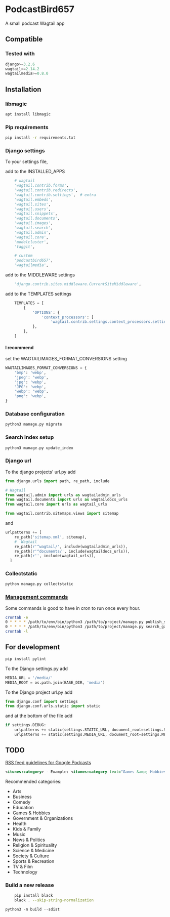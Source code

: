 
# PodcastBird657 #

A small podcast Wagtail app

## Compatible ##

### Tested with ###

``` Python
django>=3.2.6
wagtail>=2.14.2
wagtailmedia>=0.8.0
```

## Installation ###

### libmagic ###

``` bash
apt install libmagic
```

### Pip requirements ###

``` bash
pip install -r requirements.txt
```

### Django settings ###

To your settings file,

add to the INSTALLED_APPS

``` Python
    # wagtail
    'wagtail.contrib.forms',
    'wagtail.contrib.redirects',
    'wagtail.contrib.settings',  # extra
    'wagtail.embeds',
    'wagtail.sites',
    'wagtail.users',
    'wagtail.snippets',
    'wagtail.documents',
    'wagtail.images',
    'wagtail.search',
    'wagtail.admin',
    'wagtail.core',
    'modelcluster',
    'taggit',

    # custom
    'podcastbird657',
    'wagtailmedia',
```

add to the MIDDLEWARE settings

``` python
    'django.contrib.sites.middleware.CurrentSiteMiddleware',
```

add to the TEMPLATES settings

``` python
    TEMPLATES = [
        {
            'OPTIONS': {
                'context_processors': [
                    'wagtail.contrib.settings.context_processors.settings',
            },
        },
    ]
```

#### I recommend ####

set the WAGTAILIMAGES_FORMAT_CONVERSIONS setting

``` python
WAGTAILIMAGES_FORMAT_CONVERSIONS = {
    'bmp': 'webp',
    'jpeg': 'webp',
    'jpg': 'webp',
    'JPG': 'webp',
    'webp': 'webp',
    'png': 'webp',
}
```

### Database configuration ###

``` bash
python3 manage.py migrate
```

### Search Index setup ###

``` bash
python3 manage.py update_index
```

### Django url ###

To the django projects' url.py add

``` python
from django.urls import path, re_path, include

# Wagtail
from wagtail.admin import urls as wagtailadmin_urls
from wagtail.documents import urls as wagtaildocs_urls
from wagtail.core import urls as wagtail_urls

from wagtail.contrib.sitemaps.views import sitemap
```

and

``` python
urlpatterns += [
    re_path('sitemap.xml', sitemap),
    #  Wagtail
    re_path(r'^wagtail/', include(wagtailadmin_urls)),
    re_path(r'^documents/', include(wagtaildocs_urls)),
    re_path(r'', include(wagtail_urls)),
  ]
```

### Collectstatic ###

``` bash
python manage.py collectstatic
```

### [Management commands](https://docs.wagtail.io/en/stable/reference/management_commands.html) ###

Some commands is good to have in cron to run once every hour.

``` bash
crontab -e
0 * * * * /path/to/env/bin/python3 /path/to/project/manage.py publish_scheduled_pages
0 * * * * /path/to/env/bin/python3 /path/to/project/manage.py search_garbage_collect
crontab -l
```

## For development ##

``` bash
pip install pylint
```

To the Django settings.py add

``` python
MEDIA_URL = '/media/'
MEDIA_ROOT = os.path.join(BASE_DIR, 'media')
```

To the Django project url.py add

``` python
from django.conf import settings
from django.conf.urls.static import static
```

and at the bottom of the file add

``` python
if settings.DEBUG:
    urlpatterns += static(settings.STATIC_URL, document_root=settings.STATIC_ROOT)
    urlpatterns += static(settings.MEDIA_URL, document_root=settings.MEDIA_ROOT)
```

## TODO ##

[RSS feed guidelines for Google Podcasts](https://support.google.com/podcast-publishers/answer/9889544)

``` XML
<itunes:category> - Example: <itunes:category text="Games &amp; Hobbies"/>
```

Recommended categories:

- Arts
- Business
- Comedy
- Education
- Games &amp; Hobbies
- Government &amp; Organizations
- Health
- Kids &amp; Family
- Music
- News &amp; Politics
- Religion &amp; Spirituality
- Science &amp; Medicine
- Society &amp; Culture
- Sports &amp; Recreation
- TV &amp; Film
- Technology

### Build a new release ###

``` bash
    pip install black
    black . --skip-string-normalization
```

``` python
python3 -m build --sdist
```
